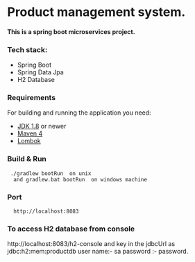 # Product  management system.

#### This is a spring boot microservices project.

### Tech stack:
- Spring Boot
- Spring Data Jpa
- H2 Database

### Requirements

For building and running the application you need:
- [JDK 1.8](http://www.oracle.com/technetwork/java/javase/downloads/jdk8-downloads-2133151.html) or newer
- [Maven 4](https://maven.apache.org)
- [Lombok](https://projectlombok.org)

### Build & Run

```
 ./gradlew bootRun  on unix 
  and gradlew.bat bootRun  on windows machine
```

### Port
```
  http://localhost:8083
```
### To access H2 database from console

http://localhost:8083/h2-console
 and key in the jdbcUrl as jdbc:h2:mem:productdb
 user name:- sa
 password :- password.
